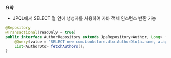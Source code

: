 **요약**
- JPQL에서 SELECT 절 안에 생성자를 사용하여 자바 객체 인스턴스 반환 가능
```java
@Repository
@Transactional(readOnly = true)
public interface AuthorRepository extends JpaRepository<Author, Long> {
    @Query(value = "SELECT new com.bookstore.dto.AuthorDto(a.name, a.age) FROM Author a")
    List<AuthorDto> fetchAuthors();
}
```
